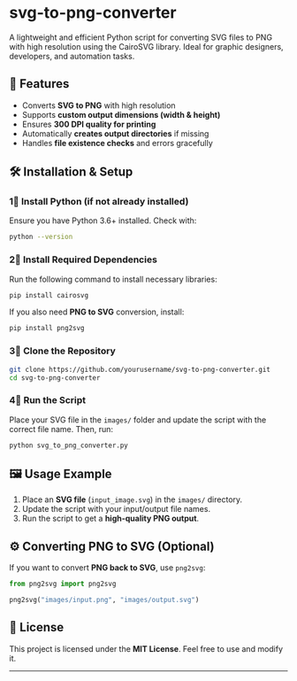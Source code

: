 # svg-to-png-converter

A lightweight and efficient Python script for converting SVG files to PNG with high resolution using the CairoSVG library. Ideal for graphic designers, developers, and automation tasks.

## 🚀 Features
- Converts **SVG to PNG** with high resolution  
- Supports **custom output dimensions (width & height)**  
- Ensures **300 DPI quality for printing**  
- Automatically **creates output directories** if missing  
- Handles **file existence checks** and errors gracefully  

## 🛠 Installation & Setup

### 1⃣ Install Python (if not already installed)
Ensure you have Python 3.6+ installed. Check with:
```bash
python --version
```

### 2⃣ Install Required Dependencies
Run the following command to install necessary libraries:
```bash
pip install cairosvg
```

If you also need **PNG to SVG** conversion, install:
```bash
pip install png2svg
```

### 3⃣ Clone the Repository
```bash
git clone https://github.com/yourusername/svg-to-png-converter.git
cd svg-to-png-converter
```

### 4⃣ Run the Script
Place your SVG file in the `images/` folder and update the script with the correct file name. Then, run:
```bash
python svg_to_png_converter.py
```

## 🖼️ Usage Example
1. Place an **SVG file** (`input_image.svg`) in the `images/` directory.  
2. Update the script with your input/output file names.  
3. Run the script to get a **high-quality PNG output**.  

## ⚙️ Converting PNG to SVG (Optional)
If you want to convert **PNG back to SVG**, use `png2svg`:
```python
from png2svg import png2svg

png2svg("images/input.png", "images/output.svg")
```

## 📝 License
This project is licensed under the **MIT License**. Feel free to use and modify it.

---